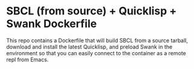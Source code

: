 SBCL (from source) + Quicklisp + Swank Dockerfile
=================================================

This repo contains a Dockerfile that will build SBCL from a source tarball, download and install the latest Quicklisp, and preload Swank in the environment so that you can easily connect to the container as a remote repl from Emacs.